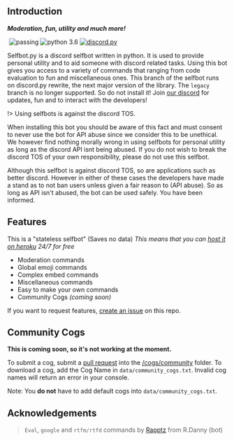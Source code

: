 ## Introduction

<div align="left">
        <p><i><b>Moderation, fun, utility and much more!</b></i></p>
    <p> 
        <a href="https://discord.gg/pmQSbAd"><img src="https://discordapp.com/api/guilds/345787308282478592/embed.png" alt="" /></a>
        <img src="https://img.shields.io/badge/build-passing-brightgreen.svg" alt="passing" /></a>
        <img src="https://img.shields.io/badge/python-3.6-brightgreen.svg" alt="python 3.6" /></a>
        <a href="https://github.com/Rapptz/discord.py"><img src="https://img.shields.io/badge/discord-py-orange.svg" alt="discord.py" /></a>
    </p>
</div> 

Selfbot.py is a discord selfbot written in python. It is used to provide personal utility and to aid someone with discord related tasks. Using this bot gives you access to a variety of commands that ranging from code evaluation to fun and miscellaneous ones. This branch of the selfbot runs on discord.py rewrite, the next major version of the library. The `legacy` branch is no longer supported. So do not install it! Join [our discord](https://discord.gg/pmQSbAd) for updates, fun and to interact with the developers!

!> Using selfbots is against the discord TOS. 

When installing this bot you should be aware of this fact and must consent to never use the bot for API abuse since we consider this to be unethical. We however find nothing morally wrong in using selfbots for personal utility as long as the discord API isnt being abused. If you do not wish to break the discord TOS of your own responsibility, please do not use this selfbot.

Although this selfbot is against discord TOS, so are applications such as better discord. However in either of these cases the developers have made a stand as to not ban users unless given a fair reason to (API abuse). So as long as API isn't abused, the bot can be used safely. You have been informed.

## Features

This is a "stateless selfbot" (Saves no data) *This means that you can [host it on heroku](heroku.md) 24/7 for free*  

* Moderation commands
* Global emoji commands
* Complex embed commands
* Miscellaneous commands
* Easy to make your own commands
* Community Cogs *(coming soon)*

If you want to request features, [create an issue](https://github.com/verixx/selfbot/issues) on this repo.


## Community Cogs

**This is coming soon, so it's not working at the moment.**

To submit a cog, submit a [pull request](https://github.com/verixx/selfbot.py/pulls) into the [/cogs/community](https://github.com/verixx/selfbot.py/tree/rewrite/cogs/community) folder. To download a cog, add the Cog Name in `data/community_cogs.txt`. Invalid cog names will return an error in your console.

Note: You **do not** have to add default cogs into `data/community_cogs.txt`.

## Acknowledgements

> `Eval`, `google` and `rtfm/rtfd` commands by [Rapptz](https://github.com/Rapptz) from R.Danny (bot)

